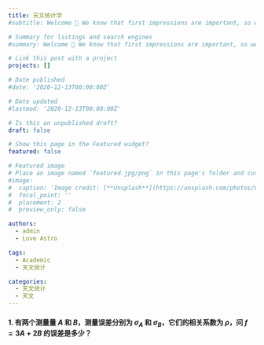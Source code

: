 ```yaml
---
title: 天文统计学
#subtitle: Welcome 👋 We know that first impressions are important, so we've populated your new site with some initial content to help you get familiar with everything in no time.

# Summary for listings and search engines
#summary: Welcome 👋 We know that first impressions are important, so we've populated your new site with some initial content to help you get familiar with everything in no time.

# Link this post with a project
projects: []

# Date published
#date: '2020-12-13T00:00:00Z'

# Date updated
#lastmod: '2020-12-13T00:00:00Z'

# Is this an unpublished draft?
draft: false

# Show this page in the Featured widget?
featured: false

# Featured image
# Place an image named `featured.jpg/png` in this page's folder and customize its options here.
#image:
#  caption: 'Image credit: [**Unsplash**](https://unsplash.com/photos/CpkOjOcXdUY)'
#  focal_point: ''
#  placement: 2
#  preview_only: false

authors:
  - admin
  - Love Astro

tags:
  - Academic
  - 天文统计

categories:
  - 天文统计
  - 天文
---
```

#### 1. 有两个测量量 $A$ 和 $B$，测量误差分别为 $\sigma_A$ 和 $\sigma_B$，它们的相关系数为 $\rho$，问 $f=3A+2B$ 的误差是多少？
